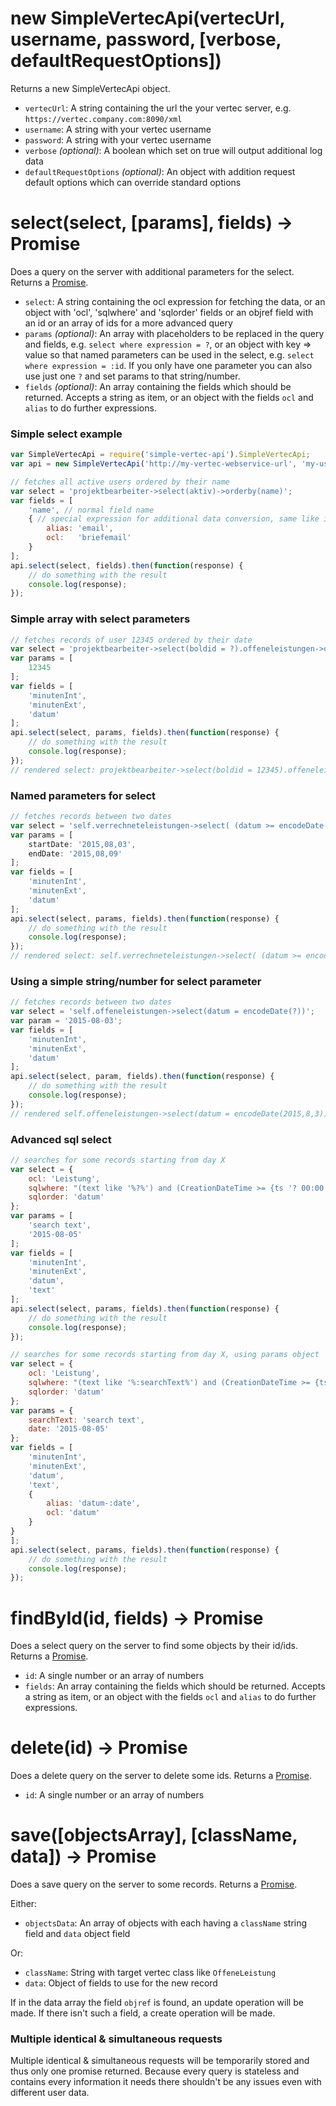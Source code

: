 # new SimpleVertecApi(vertecUrl, username, password, [verbose, defaultRequestOptions])

Returns a new SimpleVertecApi object.

* `vertecUrl`: A string containing the url the your vertec server, e.g. `https://vertec.company.com:8090/xml`
* `username`: A string with your vertec username
* `password`: A string with your vertec username
* `verbose` *(optional)*: A boolean which set on true will output additional log data
* `defaultRequestOptions` *(optional)*: An object with addition request default options which can override standard options

# select(select, [params], fields) -> Promise

Does a query on the server with additional parameters for the select. Returns a [Promise](https://github.com/petkaantonov/bluebird).

* `select`: A string containing the ocl expression for fetching the data, or an object with 'ocl', 'sqlwhere' and 'sqlorder' fields or an objref field with an id or an array of ids for a more advanced query
* `params` *(optional)*: An array with placeholders to be replaced in the query and fields, e.g. `select where expression = ?`, or an object with key => value so that named parameters can be used in the select, e.g. `select where expression = :id`. If you only have one parameter you can also use just one `?` and set params to that string/number.
* `fields` *(optional)*: An array containing the fields which should be returned. Accepts a string as item, or an object with the fields `ocl` and `alias` to do further expressions.


### Simple select example

```javascript
var SimpleVertecApi = require('simple-vertec-api').SimpleVertecApi;
var api = new SimpleVertecApi('http://my-vertec-webservice-url', 'my-username', 'my-password', true);

// fetches all active users ordered by their name
var select = 'projektbearbeiter->select(aktiv)->orderby(name)';
var fields = [
    'name', // normal field name
    { // special expression for additional data conversion, same like in sql: select 'briefemail' as 'email'
        alias: 'email',
        ocl:   'briefemail'
    }
];
api.select(select, fields).then(function(response) {
    // do something with the result
    console.log(response);
});
```

### Simple array with select parameters

```javascript
// fetches records of user 12345 ordered by their date
var select = 'projektbearbeiter->select(boldid = ?).offeneleistungen->orderby(datum)';
var params = [
    12345
];
var fields = [
    'minutenInt',
    'minutenExt',
    'datum'
];
api.select(select, params, fields).then(function(response) {
    // do something with the result
    console.log(response);
});
// rendered select: projektbearbeiter->select(boldid = 12345).offeneleistungen->orderby(datum)
```

### Named parameters for select

```javascript
// fetches records between two dates
var select = 'self.verrechneteleistungen->select( (datum >= encodeDate(:startDate) and (datum <= encodeDate(:endDate)) )';
var params = [
    startDate: '2015,08,03',
    endDate: '2015,08,09'
];
var fields = [
    'minutenInt',
    'minutenExt',
    'datum'
];
api.select(select, params, fields).then(function(response) {
    // do something with the result
    console.log(response);
});
// rendered select: self.verrechneteleistungen->select( (datum >= encodeDate(2015,8,3)) and (datum <= encodeDate(2015,8,9)) )
```

### Using a simple string/number for select parameter

```javascript
// fetches records between two dates
var select = 'self.offeneleistungen->select(datum = encodeDate(?))';
var param = '2015-08-03';
var fields = [
    'minutenInt',
    'minutenExt',
    'datum'
];
api.select(select, param, fields).then(function(response) {
    // do something with the result
    console.log(response);
});
// rendered self.offeneleistungen->select(datum = encodeDate(2015,8,3))
```

### Advanced sql select

```javascript
// searches for some records starting from day X
var select = {
	ocl: 'Leistung',
	sqlwhere: "(text like '%?%') and (CreationDateTime >= {ts '? 00:00:00'})",
	sqlorder: 'datum'
};
var params = [
    'search text',
    '2015-08-05'
];
var fields = [
    'minutenInt',
    'minutenExt',
    'datum',
    'text'
];
api.select(select, params, fields).then(function(response) {
    // do something with the result
    console.log(response);
});
```

```javascript
// searches for some records starting from day X, using params object
var select = {
    ocl: 'Leistung',
    sqlwhere: "(text like '%:searchText%') and (CreationDateTime >= {ts ':date 00:00:00'})",
    sqlorder: 'datum'
};
var params = {
    searchText: 'search text',
    date: '2015-08-05'
};
var fields = [
    'minutenInt',
    'minutenExt',
    'datum',
    'text',
    {
        alias: 'datum-:date',
        ocl: 'datum'
    }
}
];
api.select(select, params, fields).then(function(response) {
    // do something with the result
    console.log(response);
});
```


# findById(id, fields) -> Promise

Does a select query on the server to find some objects by their id/ids. Returns a [Promise](https://github.com/petkaantonov/bluebird).

* `id`: A single number or an array of numbers
* `fields`: An array containing the fields which should be returned. Accepts a string as item, or an object with the fields `ocl` and `alias` to do further expressions.

# delete(id) -> Promise

Does a delete query on the server to delete some ids. Returns a [Promise](https://github.com/petkaantonov/bluebird).

* `id`: A single number or an array of numbers

# save([objectsArray], [className, data]) -> Promise

Does a save query on the server to some records. Returns a [Promise](https://github.com/petkaantonov/bluebird).

Either:

* `objectsData`: An array of objects with each having a `className` string field and `data` object field

Or:

* `className`: String with target vertec class like `OffeneLeistung`
* `data`: Object of fields to use for the new record

If in the data array the field `objref` is found, an update operation will be made. If there isn't such a field, a create operation will be made.


### Multiple identical & simultaneous requests

Multiple identical & simultaneous requests will be temporarily stored and thus only one promise returned. Because every query is stateless and contains every information it needs there shouldn't be any issues even with different user data.